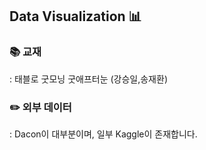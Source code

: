 ## Data Visualization 📊
### 📚 교재

: 태블로 굿모닝 굿애프터눈 (강승일,송재환) 



### ✏️ 외부 데이터 

: Dacon이 대부분이며, 일부 Kaggle이 존재합니다.
